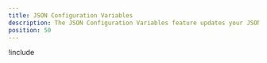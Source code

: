 ```yaml
---
title: JSON Configuration Variables
description: The JSON Configuration Variables feature updates your JSON configuration files with the values from matching Octopus variables.
position: 50
---
```


!include <json-configuration-variables>
